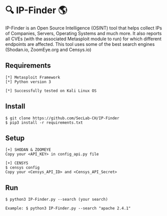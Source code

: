 # :mag: IP-Finder :earth_americas:
IP-Finder is an Open Source Intelligence (OSINT) tool that helps collect IPs of Companies, Servers, Operating Systems and much more.
It also reports all CVEs (with the associated Metasploit module to run) for which different endpoints are affected.
This tool uses some of the best search engines (Shodan.io, ZoomEye.org and Censys.io)

## Requirements
```
[*] Metasploit Framework
[*] Python version 3

[*] Successfully tested on Kali Linux OS
```

## Install
```
$ git clone https://github.com/SecLab-CH/IP-Finder
$ pip3 install -r requirements.txt
```

## Setup
```
[+] SHODAN & ZOOMEYE
Copy your <API_KEY> in config_api.py file

[+] CENSYS
$ censys config
Copy your <Censys_API_ID> and <Censys_API_Secret>
```

## Run
```
$ python3 IP-Finder.py --search (your search) 

Example: $ python3 IP-Finder.py --search "apache 2.4.1"
```


